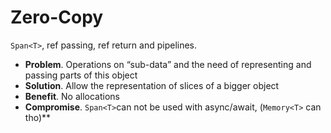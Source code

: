 # Zero-Copy 

`Span<T>`, ref passing, ref return and pipelines.
- **Problem**. Operations on “sub-data” and the need of representing and passing parts of this object
- **Solution**. Allow the representation of slices of a bigger object
- **Benefit**. No allocations
- **Compromise**. `Span<T>`can not be used with async/await, (`Memory<T>` can tho)**
